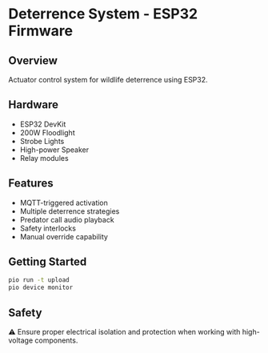 # Deterrence System - ESP32 Firmware

## Overview
Actuator control system for wildlife deterrence using ESP32.

## Hardware
- ESP32 DevKit
- 200W Floodlight
- Strobe Lights
- High-power Speaker
- Relay modules

## Features
- MQTT-triggered activation
- Multiple deterrence strategies
- Predator call audio playback
- Safety interlocks
- Manual override capability

## Getting Started
```bash
pio run -t upload
pio device monitor
```

## Safety
⚠️ Ensure proper electrical isolation and protection when working with high-voltage components.
